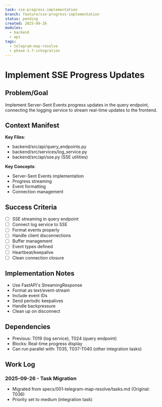 ```yaml
---
task: sse-progress-implementation
branch: feature/sse-progress-implementation
status: pending
created: 2025-09-26
modules:
  - backend
  - api
tags:
  - telegram-map-resolve
  - phase-3.7-integration
---
```


# Implement SSE Progress Updates

## Problem/Goal
Implement Server-Sent Events progress updates in the query endpoint, connecting the logging service to stream real-time updates to the frontend.

## Context Manifest
**Key Files**:
- backend/src/api/query_endpoints.py
- backend/src/services/log_service.py
- backend/src/api/sse.py (SSE utilities)

**Key Concepts**:
- Server-Sent Events implementation
- Progress streaming
- Event formatting
- Connection management

## Success Criteria
- [ ] SSE streaming in query endpoint
- [ ] Connect log service to SSE
- [ ] Format events properly
- [ ] Handle client disconnections
- [ ] Buffer management
- [ ] Event types defined
- [ ] Heartbeat/keepalive
- [ ] Clean connection closure

## Implementation Notes
- Use FastAPI's StreamingResponse
- Format as text/event-stream
- Include event IDs
- Send periodic keepalives
- Handle backpressure
- Clean up on disconnect

## Dependencies
- Previous: T019 (log service), T024 (query endpoint)
- Blocks: Real-time progress display
- Can run parallel with: T035, T037-T040 (other integration tasks)

## Work Log
### 2025-09-26 - Task Migration
- Migrated from specs/001-telegram-map-resolve/tasks.md (Original: T036)
- Priority set to medium (integration task)